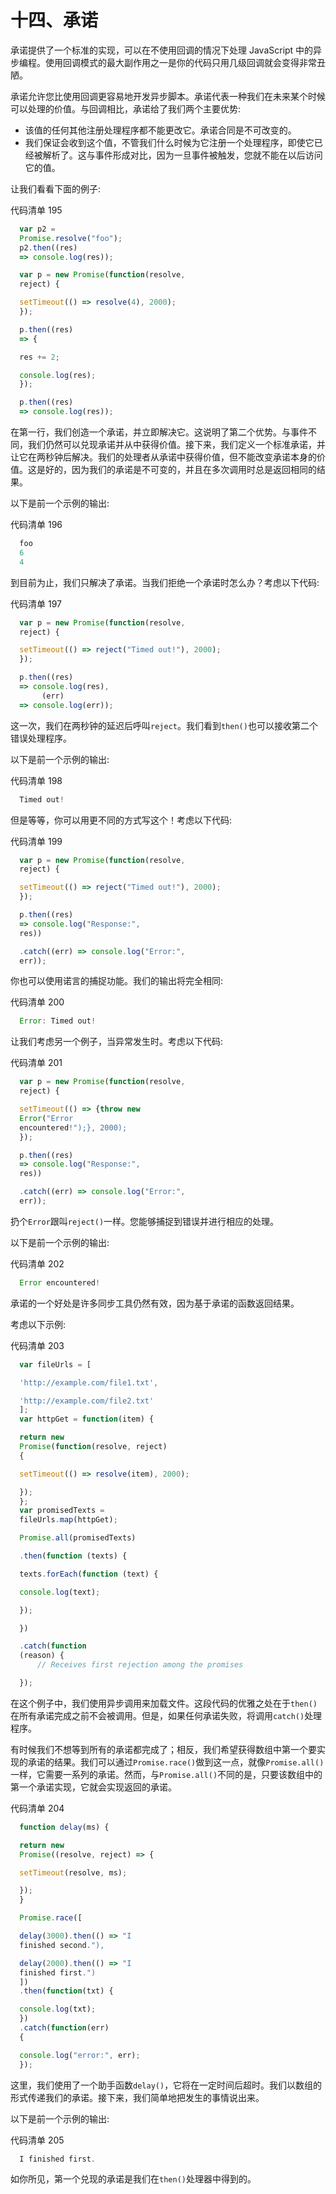 # 十四、承诺

承诺提供了一个标准的实现，可以在不使用回调的情况下处理 JavaScript 中的异步编程。使用回调模式的最大副作用之一是你的代码只用几级回调就会变得非常丑陋。

承诺允许您比使用回调更容易地开发异步脚本。承诺代表一种我们在未来某个时候可以处理的价值。与回调相比，承诺给了我们两个主要优势:

*   该值的任何其他注册处理程序都不能更改它。承诺合同是不可改变的。
*   我们保证会收到这个值，不管我们什么时候为它注册一个处理程序，即使它已经被解析了。这与事件形成对比，因为一旦事件被触发，您就不能在以后访问它的值。

让我们看看下面的例子:

代码清单 195

```js
  var p2 =
  Promise.resolve("foo"); 
  p2.then((res)
  => console.log(res)); 

  var p = new Promise(function(resolve,
  reject) {  

  setTimeout(() => resolve(4), 2000);
  });

  p.then((res)
  => {  

  res += 2; 

  console.log(res);
  });

  p.then((res)
  => console.log(res));

```

在第一行，我们创造一个承诺，并立即解决它。这说明了第二个优势。与事件不同，我们仍然可以兑现承诺并从中获得价值。接下来，我们定义一个标准承诺，并让它在两秒钟后解决。我们的处理者从承诺中获得价值，但不能改变承诺本身的价值。这是好的，因为我们的承诺是不可变的，并且在多次调用时总是返回相同的结果。

以下是前一个示例的输出:

代码清单 196

```js
  foo
  6
  4

```

到目前为止，我们只解决了承诺。当我们拒绝一个承诺时怎么办？考虑以下代码:

代码清单 197

```js
  var p = new Promise(function(resolve,
  reject) {  

  setTimeout(() => reject("Timed out!"), 2000);
  });

  p.then((res)
  => console.log(res),
       (err)
  => console.log(err));

```

这一次，我们在两秒钟的延迟后呼叫`reject`。我们看到`then()`也可以接收第二个错误处理程序。

以下是前一个示例的输出:

代码清单 198

```js
  Timed out!

```

但是等等，你可以用更不同的方式写这个！考虑以下代码:

代码清单 199

```js
  var p = new Promise(function(resolve,
  reject) {  

  setTimeout(() => reject("Timed out!"), 2000);
  });

  p.then((res)
  => console.log("Response:",
  res))

  .catch((err) => console.log("Error:",
  err));

```

你也可以使用诺言的捕捉功能。我们的输出将完全相同:

代码清单 200

```js
  Error: Timed out!

```

让我们考虑另一个例子，当异常发生时。考虑以下代码:

代码清单 201

```js
  var p = new Promise(function(resolve,
  reject) {  

  setTimeout(() => {throw new
  Error("Error
  encountered!");}, 2000);
  });

  p.then((res)
  => console.log("Response:",
  res))

  .catch((err) => console.log("Error:",
  err));

```

扔个`Error`跟叫`reject()`一样。您能够捕捉到错误并进行相应的处理。

以下是前一个示例的输出:

代码清单 202

```js
  Error encountered!

```

承诺的一个好处是许多同步工具仍然有效，因为基于承诺的函数返回结果。

考虑以下示例:

代码清单 203

```js
  var fileUrls = [

  'http://example.com/file1.txt',

  'http://example.com/file2.txt'
  ];
  var httpGet = function(item) {

  return new
  Promise(function(resolve, reject)
  {  

  setTimeout(() => resolve(item), 2000);

  });
  };
  var promisedTexts =
  fileUrls.map(httpGet);

  Promise.all(promisedTexts)

  .then(function (texts) {

  texts.forEach(function (text) {

  console.log(text);

  });

  })

  .catch(function
  (reason) {
      // Receives first rejection among the promises

  });

```

在这个例子中，我们使用异步调用来加载文件。这段代码的优雅之处在于`then()`在所有承诺完成之前不会被调用。但是，如果任何承诺失败，将调用`catch()`处理程序。

有时候我们不想等到所有的承诺都完成了；相反，我们希望获得数组中第一个要实现的承诺的结果。我们可以通过`Promise.race()`做到这一点，就像`Promise.all()`一样，它需要一系列的承诺。然而，与`Promise.all()`不同的是，只要该数组中的第一个承诺实现，它就会实现返回的承诺。

代码清单 204

```js
  function delay(ms) {  

  return new
  Promise((resolve, reject) => {

  setTimeout(resolve, ms);

  });
  }

  Promise.race([ 

  delay(3000).then(() => "I
  finished second."),

  delay(2000).then(() => "I
  finished first.")
  ])
  .then(function(txt) {

  console.log(txt);  
  })
  .catch(function(err)
  {

  console.log("error:", err);
  });

```

这里，我们使用了一个助手函数`delay()`，它将在一定时间后超时。我们以数组的形式传递我们的承诺。接下来，我们简单地把发生的事情说出来。

以下是前一个示例的输出:

代码清单 205

```js
  I finished first.

```

如你所见，第一个兑现的承诺是我们在`then()`处理器中得到的。